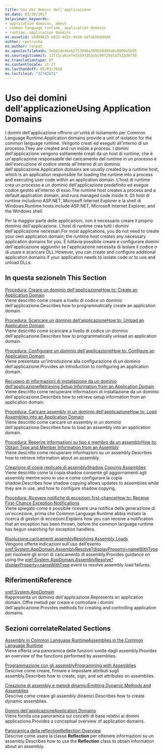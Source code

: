 ```yaml
---
title: Uso dei domini dell'applicazione
ms.date: 03/30/2017
helpviewer_keywords:
- application domains, about
- common language runtime, application domains
- runtime, application domains
ms.assetid: c6d99815-e022-4d2c-9420-1d7ab5b9d504
author: rpetrusha
ms.author: ronpet
ms.openlocfilehash: 5ebd1de46eb2757098a369b58dd9a6c0009e5b95
ms.sourcegitcommit: 11f11ca6cefe555972b3a5c99729d1a7523d8f50
ms.translationtype: HT
ms.contentlocale: it-IT
ms.lasthandoff: 05/03/2018
ms.locfileid: "32742471"
---
```

# <a name="using-application-domains"></a><span data-ttu-id="7ea57-102">Uso dei domini dell'applicazione</span><span class="sxs-lookup"><span data-stu-id="7ea57-102">Using Application Domains</span></span>
<span data-ttu-id="7ea57-103">I domini dell'applicazione offrono un'unità di isolamento per Common Language Runtime.</span><span class="sxs-lookup"><span data-stu-id="7ea57-103">Application domains provide a unit of isolation for the common language runtime.</span></span> <span data-ttu-id="7ea57-104">Vengono creati ed eseguiti all'interno di un processo.</span><span class="sxs-lookup"><span data-stu-id="7ea57-104">They are created and run inside a process.</span></span> <span data-ttu-id="7ea57-105">I domini dell'applicazione vengono solitamente creati da un host di runtime, che è un'applicazione responsabile del caricamento del runtime in un processo e dell'esecuzione di codice utente all'interno di un dominio dell'applicazione.</span><span class="sxs-lookup"><span data-stu-id="7ea57-105">Application domains are usually created by a runtime host, which is an application responsible for loading the runtime into a process and executing user code within an application domain.</span></span> <span data-ttu-id="7ea57-106">L'host di runtime crea un processo e un dominio dell'applicazione predefinito ed esegue codice gestito all'interno di esso.</span><span class="sxs-lookup"><span data-stu-id="7ea57-106">The runtime host creates a process and a default application domain, and runs managed code inside it.</span></span> <span data-ttu-id="7ea57-107">Gli host di runtime includono ASP.NET, Microsoft Internet Explorer e la shell di Windows.</span><span class="sxs-lookup"><span data-stu-id="7ea57-107">Runtime hosts include ASP.NET, Microsoft Internet Explorer, and the Windows shell.</span></span>  
  
 <span data-ttu-id="7ea57-108">Per la maggior parte delle applicazioni, non è necessario creare il proprio dominio dell'applicazione. L'host di runtime crea tutti i domini dell'applicazione necessari.</span><span class="sxs-lookup"><span data-stu-id="7ea57-108">For most applications, you do not need to create your own application domain; the runtime host creates any necessary application domains for you.</span></span> <span data-ttu-id="7ea57-109">È tuttavia possibile creare e configurare domini dell'applicazione aggiuntivi se l'applicazione necessita di isolare il codice o di usare e scaricare DLL.</span><span class="sxs-lookup"><span data-stu-id="7ea57-109">However, you can create and configure additional application domains if your application needs to isolate code or to use and unload DLLs.</span></span>  
  
## <a name="in-this-section"></a><span data-ttu-id="7ea57-110">In questa sezione</span><span class="sxs-lookup"><span data-stu-id="7ea57-110">In This Section</span></span>  
 [<span data-ttu-id="7ea57-111">Procedura: Creare un dominio dell'applicazione</span><span class="sxs-lookup"><span data-stu-id="7ea57-111">How to: Create an Application Domain</span></span>](../../../docs/framework/app-domains/how-to-create-an-application-domain.md)  
 <span data-ttu-id="7ea57-112">Viene descritto come creare a livello di codice un dominio dell'applicazione.</span><span class="sxs-lookup"><span data-stu-id="7ea57-112">Describes how to programmatically create an application domain.</span></span>  
  
 [<span data-ttu-id="7ea57-113">Procedura: Scaricare un dominio dell'applicazione</span><span class="sxs-lookup"><span data-stu-id="7ea57-113">How to: Unload an Application Domain</span></span>](../../../docs/framework/app-domains/how-to-unload-an-application-domain.md)  
 <span data-ttu-id="7ea57-114">Viene descritto come scaricare a livello di codice un dominio dell'applicazione.</span><span class="sxs-lookup"><span data-stu-id="7ea57-114">Describes how to programmatically unload an application domain.</span></span>  
  
 [<span data-ttu-id="7ea57-115">Procedura: Configurare un dominio dell'applicazione</span><span class="sxs-lookup"><span data-stu-id="7ea57-115">How to: Configure an Application Domain</span></span>](../../../docs/framework/app-domains/how-to-configure-an-application-domain.md)  
 <span data-ttu-id="7ea57-116">Viene presentata un'introduzione alla configurazione di un dominio dell'applicazione.</span><span class="sxs-lookup"><span data-stu-id="7ea57-116">Provides an introduction to configuring an application domain.</span></span>  
  
 [<span data-ttu-id="7ea57-117">Recupero di informazioni di installazione da un dominio dell'applicazione</span><span class="sxs-lookup"><span data-stu-id="7ea57-117">Retrieving Setup Information from an Application Domain</span></span>](../../../docs/framework/app-domains/retrieve-setup-information.md)  
 <span data-ttu-id="7ea57-118">Viene descritto come recuperare informazioni di installazione da un dominio dell'applicazione.</span><span class="sxs-lookup"><span data-stu-id="7ea57-118">Describes how to retrieve setup information from an application domain.</span></span>  
  
 [<span data-ttu-id="7ea57-119">Procedura: Caricare assembly in un dominio dell'applicazione</span><span class="sxs-lookup"><span data-stu-id="7ea57-119">How to: Load Assemblies into an Application Domain</span></span>](../../../docs/framework/app-domains/how-to-load-assemblies-into-an-application-domain.md)  
 <span data-ttu-id="7ea57-120">Viene descritto come caricare un assembly in un dominio dell'applicazione.</span><span class="sxs-lookup"><span data-stu-id="7ea57-120">Describes how to load an assembly into an application domain.</span></span>  
  
 [<span data-ttu-id="7ea57-121">Procedura: Reperire informazioni su tipo e membro da un assembly</span><span class="sxs-lookup"><span data-stu-id="7ea57-121">How to: Obtain Type and Member Information from an Assembly</span></span>](../../../docs/framework/app-domains/how-to-obtain-type-and-member-information-from-an-assembly.md)  
 <span data-ttu-id="7ea57-122">Viene descritto come recuperare informazioni su un assembly.</span><span class="sxs-lookup"><span data-stu-id="7ea57-122">Describes how to retrieve information about an assembly.</span></span>  
  
 [<span data-ttu-id="7ea57-123">Creazione di copie replicate di assembly</span><span class="sxs-lookup"><span data-stu-id="7ea57-123">Shadow Copying Assemblies</span></span>](../../../docs/framework/app-domains/shadow-copy-assemblies.md)  
 <span data-ttu-id="7ea57-124">Viene descritto come la copia shadow consente gli aggiornamenti agli assembly mentre sono in uso e come configurare la copia shadow.</span><span class="sxs-lookup"><span data-stu-id="7ea57-124">Describes how shadow copying allows updates to assemblies while they are in use, and how to configure shadow copying.</span></span>  
  
 [<span data-ttu-id="7ea57-125">Procedura: Ricevere notifiche di eccezioni first-chance</span><span class="sxs-lookup"><span data-stu-id="7ea57-125">How to: Receive First-Chance Exception Notifications</span></span>](../../../docs/framework/app-domains/how-to-receive-first-chance-exception-notifications.md)  
 <span data-ttu-id="7ea57-126">Viene spiegato come è possibile ricevere una notifica della generazione di un'eccezione, prima che Common Language Runtime abbia iniziato la ricerca di gestori di eccezioni.</span><span class="sxs-lookup"><span data-stu-id="7ea57-126">Explains how you can receive a notification that an exception has been thrown, before the common language runtime has begun searching for exception handlers.</span></span>  
  
 [<span data-ttu-id="7ea57-127">Risoluzione caricamenti assembly</span><span class="sxs-lookup"><span data-stu-id="7ea57-127">Resolving Assembly Loads</span></span>](../../../docs/framework/app-domains/resolve-assembly-loads.md)  
 <span data-ttu-id="7ea57-128">Vengono offerte indicazioni sull'uso dell'evento <xref:System.AppDomain.AssemblyResolve?displayProperty=nameWithType> per risolvere gli errori di caricamento di assembly.</span><span class="sxs-lookup"><span data-stu-id="7ea57-128">Provides guidance on using the <xref:System.AppDomain.AssemblyResolve?displayProperty=nameWithType> event to resolve assembly load failures.</span></span>  
  
## <a name="reference"></a><span data-ttu-id="7ea57-129">Riferimenti</span><span class="sxs-lookup"><span data-stu-id="7ea57-129">Reference</span></span>  
 <xref:System.AppDomain>  
 <span data-ttu-id="7ea57-130">Rappresenta un dominio dell'applicazione.</span><span class="sxs-lookup"><span data-stu-id="7ea57-130">Represents an application domain.</span></span> <span data-ttu-id="7ea57-131">Offre metodi per creare e controllare i domini dell'applicazione.</span><span class="sxs-lookup"><span data-stu-id="7ea57-131">Provides methods for creating and controlling application domains.</span></span>  
  
## <a name="related-sections"></a><span data-ttu-id="7ea57-132">Sezioni correlate</span><span class="sxs-lookup"><span data-stu-id="7ea57-132">Related Sections</span></span>  
 [<span data-ttu-id="7ea57-133">Assembly in Common Language Runtime</span><span class="sxs-lookup"><span data-stu-id="7ea57-133">Assemblies in the Common Language Runtime</span></span>](../../../docs/framework/app-domains/assemblies-in-the-common-language-runtime.md)  
 <span data-ttu-id="7ea57-134">Viene offerta una panoramica delle funzioni svolte dagli assembly.</span><span class="sxs-lookup"><span data-stu-id="7ea57-134">Provides an overview of the functions performed by assemblies.</span></span>  
  
 [<span data-ttu-id="7ea57-135">Programmazione con gli assembly</span><span class="sxs-lookup"><span data-stu-id="7ea57-135">Programming with Assemblies</span></span>](../../../docs/framework/app-domains/programming-with-assemblies.md)  
 <span data-ttu-id="7ea57-136">Descrive come creare, firmare e impostare attributi sugli assembly.</span><span class="sxs-lookup"><span data-stu-id="7ea57-136">Describes how to create, sign, and set attributes on assemblies.</span></span>  
  
 [<span data-ttu-id="7ea57-137">Creazione di assembly e metodi dinamici</span><span class="sxs-lookup"><span data-stu-id="7ea57-137">Emitting Dynamic Methods and Assemblies</span></span>](../../../docs/framework/reflection-and-codedom/emitting-dynamic-methods-and-assemblies.md)  
 <span data-ttu-id="7ea57-138">Descrive come creare gli assembly dinamici.</span><span class="sxs-lookup"><span data-stu-id="7ea57-138">Describes how to create dynamic assemblies.</span></span>  
  
 [<span data-ttu-id="7ea57-139">Domini dell'applicazione</span><span class="sxs-lookup"><span data-stu-id="7ea57-139">Application Domains</span></span>](../../../docs/framework/app-domains/application-domains.md)  
 <span data-ttu-id="7ea57-140">Viene fornita una panoramica sui concetti di base relativi ai domini applicazione.</span><span class="sxs-lookup"><span data-stu-id="7ea57-140">Provides a conceptual overview of application domains.</span></span>  
  
 [<span data-ttu-id="7ea57-141">Panoramica della reflection</span><span class="sxs-lookup"><span data-stu-id="7ea57-141">Reflection Overview</span></span>](../../../docs/framework/reflection-and-codedom/reflection.md)  
 <span data-ttu-id="7ea57-142">Descrive come usare la classe **Reflection** per ottenere informazioni su un assembly.</span><span class="sxs-lookup"><span data-stu-id="7ea57-142">Describes how to use the **Reflection** class to obtain information about an assembly.</span></span>
